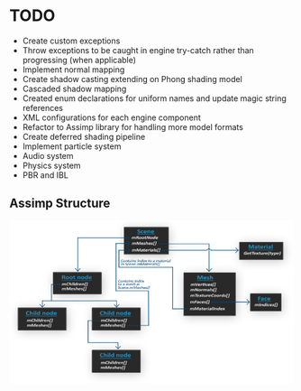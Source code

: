 # TODO

* Create custom exceptions
* Throw exceptions to be caught in engine try-catch rather than progressing (when applicable)
* Implement normal mapping
* Create shadow casting extending on Phong shading model
* Cascaded shadow mapping
* Created enum declarations for uniform names and update magic string references
* XML configurations for each engine component
* Refactor to Assimp library for handling more model formats
* Create deferred shading pipeline
* Implement particle system
* Audio system
* Physics system
* PBR and IBL

## Assimp Structure

![](docs/images/assimp_structure.png)